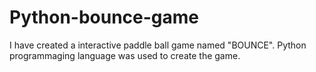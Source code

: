 # Python-bounce-game
I have created a interactive paddle ball game named "BOUNCE".
Python programmaging language was used to create the game.
